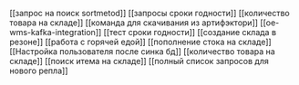 [[запрос на поиск sortmetod]]
[[запросы сроки годности]]
[[количество товара на складе]]
[[команда для скачивания из артифэктори]]
[[oe-wms-kafka-integration]]
[[тест сроки годности]]
[[создание склада в резоне]]
[[работа с горячей едой]]
[[пополнение стока на складе]]
[[Настройка пользователя после синка бд]]
[[количество товара на складе]]
[[поиск итема на складе]]
[[полный список запросов для нового репла]]